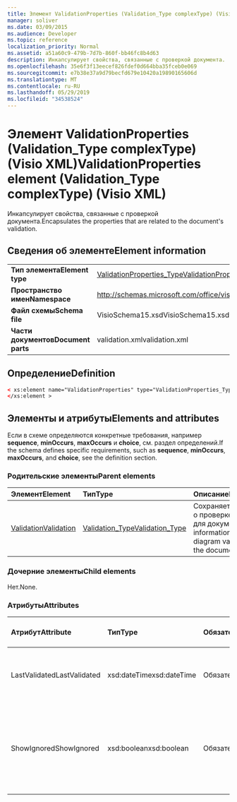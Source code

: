 ```yaml
---
title: Элемент ValidationProperties (Validation_Type complexType) (Visio XML)
manager: soliver
ms.date: 03/09/2015
ms.audience: Developer
ms.topic: reference
localization_priority: Normal
ms.assetid: a51a60c9-479b-7d7b-860f-bb46fc8b4d63
description: Инкапсулирует свойства, связанные с проверкой документа.
ms.openlocfilehash: 35e6f3f13eecef826fdef0d664bba35fceb0e069
ms.sourcegitcommit: e7b38e37a9d79becfd679e10420a19890165606d
ms.translationtype: MT
ms.contentlocale: ru-RU
ms.lasthandoff: 05/29/2019
ms.locfileid: "34538524"
---
```

# <a name="validationproperties-element-validation_type-complextype-visio-xml"></a><span data-ttu-id="6280f-103">Элемент ValidationProperties (Validation_Type complexType) (Visio XML)</span><span class="sxs-lookup"><span data-stu-id="6280f-103">ValidationProperties element (Validation_Type complexType) (Visio XML)</span></span>

<span data-ttu-id="6280f-104">Инкапсулирует свойства, связанные с проверкой документа.</span><span class="sxs-lookup"><span data-stu-id="6280f-104">Encapsulates the properties that are related to the document's validation.</span></span>
  
## <a name="element-information"></a><span data-ttu-id="6280f-105">Сведения об элементе</span><span class="sxs-lookup"><span data-stu-id="6280f-105">Element information</span></span>

|||
|:-----|:-----|
|<span data-ttu-id="6280f-106">**Тип элемента**</span><span class="sxs-lookup"><span data-stu-id="6280f-106">**Element type**</span></span> <br/> |[<span data-ttu-id="6280f-107">ValidationProperties_Type</span><span class="sxs-lookup"><span data-stu-id="6280f-107">ValidationProperties_Type</span></span>](validationproperties_type-complextypevisio-xml.md) <br/> |
|<span data-ttu-id="6280f-108">**Пространство имен**</span><span class="sxs-lookup"><span data-stu-id="6280f-108">**Namespace**</span></span> <br/> |http://schemas.microsoft.com/office/visio/2012/main  <br/> |
|<span data-ttu-id="6280f-109">**Файл схемы**</span><span class="sxs-lookup"><span data-stu-id="6280f-109">**Schema file**</span></span> <br/> |<span data-ttu-id="6280f-110">VisioSchema15.xsd</span><span class="sxs-lookup"><span data-stu-id="6280f-110">VisioSchema15.xsd</span></span>  <br/> |
|<span data-ttu-id="6280f-111">**Части документов**</span><span class="sxs-lookup"><span data-stu-id="6280f-111">**Document parts**</span></span> <br/> |<span data-ttu-id="6280f-112">validation.xml</span><span class="sxs-lookup"><span data-stu-id="6280f-112">validation.xml</span></span>  <br/> |
   
## <a name="definition"></a><span data-ttu-id="6280f-113">Определение</span><span class="sxs-lookup"><span data-stu-id="6280f-113">Definition</span></span>

```XML
< xs:element name="ValidationProperties" type="ValidationProperties_Type" minOccurs="0" maxOccurs="1" >
</xs:element >
```

## <a name="elements-and-attributes"></a><span data-ttu-id="6280f-114">Элементы и атрибуты</span><span class="sxs-lookup"><span data-stu-id="6280f-114">Elements and attributes</span></span>

<span data-ttu-id="6280f-115">Если в схеме определяются конкретные требования, например **sequence**, **minOccurs**, **maxOccurs** и **choice**, см. раздел определений.</span><span class="sxs-lookup"><span data-stu-id="6280f-115">If the schema defines specific requirements, such as **sequence**, **minOccurs**, **maxOccurs**, and **choice**, see the definition section.</span></span> 
  
### <a name="parent-elements"></a><span data-ttu-id="6280f-116">Родительские элементы</span><span class="sxs-lookup"><span data-stu-id="6280f-116">Parent elements</span></span>

|<span data-ttu-id="6280f-117">**Элемент**</span><span class="sxs-lookup"><span data-stu-id="6280f-117">**Element**</span></span>|<span data-ttu-id="6280f-118">**Тип**</span><span class="sxs-lookup"><span data-stu-id="6280f-118">**Type**</span></span>|<span data-ttu-id="6280f-119">**Описание**</span><span class="sxs-lookup"><span data-stu-id="6280f-119">**Description**</span></span>|
|:-----|:-----|:-----|
|[<span data-ttu-id="6280f-120">Validation</span><span class="sxs-lookup"><span data-stu-id="6280f-120">Validation</span></span>](validation-elementvisio-xml.md) <br/> |[<span data-ttu-id="6280f-121">Validation_Type</span><span class="sxs-lookup"><span data-stu-id="6280f-121">Validation_Type</span></span>](validation_type-complextypevisio-xml.md) <br/> |<span data-ttu-id="6280f-122">Сохраняет сведения о проверке схемы для документа.</span><span class="sxs-lookup"><span data-stu-id="6280f-122">Stores information about diagram validation for the document.</span></span>  <br/> |
   
### <a name="child-elements"></a><span data-ttu-id="6280f-123">Дочерние элементы</span><span class="sxs-lookup"><span data-stu-id="6280f-123">Child elements</span></span>

<span data-ttu-id="6280f-124">Нет.</span><span class="sxs-lookup"><span data-stu-id="6280f-124">None.</span></span>
  
### <a name="attributes"></a><span data-ttu-id="6280f-125">Атрибуты</span><span class="sxs-lookup"><span data-stu-id="6280f-125">Attributes</span></span>

|<span data-ttu-id="6280f-126">**Атрибут**</span><span class="sxs-lookup"><span data-stu-id="6280f-126">**Attribute**</span></span>|<span data-ttu-id="6280f-127">**Тип**</span><span class="sxs-lookup"><span data-stu-id="6280f-127">**Type**</span></span>|<span data-ttu-id="6280f-128">**Обязательный**</span><span class="sxs-lookup"><span data-stu-id="6280f-128">**Required**</span></span>|<span data-ttu-id="6280f-129">**Описание**</span><span class="sxs-lookup"><span data-stu-id="6280f-129">**Description**</span></span>|<span data-ttu-id="6280f-130">**Возможные значения**</span><span class="sxs-lookup"><span data-stu-id="6280f-130">**Possible values**</span></span>|
|:-----|:-----|:-----|:-----|:-----|
|<span data-ttu-id="6280f-131">LastValidated</span><span class="sxs-lookup"><span data-stu-id="6280f-131">LastValidated</span></span>  <br/> |<span data-ttu-id="6280f-132">xsd:dateTime</span><span class="sxs-lookup"><span data-stu-id="6280f-132">xsd:dateTime</span></span>  <br/> |<span data-ttu-id="6280f-133">Обязательный</span><span class="sxs-lookup"><span data-stu-id="6280f-133">required</span></span>  <br/> |<span data-ttu-id="6280f-134">Дата и время последней проверки документа.</span><span class="sxs-lookup"><span data-stu-id="6280f-134">The date and time that the document was last validated.</span></span>  <br/> |<span data-ttu-id="6280f-135">Значения типа xsd:dateTime.</span><span class="sxs-lookup"><span data-stu-id="6280f-135">Values of the xsd:dateTime type.</span></span>  <br/> |
|<span data-ttu-id="6280f-136">ShowIgnored</span><span class="sxs-lookup"><span data-stu-id="6280f-136">ShowIgnored</span></span>  <br/> |<span data-ttu-id="6280f-137">xsd:boolean</span><span class="sxs-lookup"><span data-stu-id="6280f-137">xsd:boolean</span></span>  <br/> |<span data-ttu-id="6280f-138">Обязательный</span><span class="sxs-lookup"><span data-stu-id="6280f-138">required</span></span>  <br/> |<span data-ttu-id="6280f-139">Указывает, следует ли показывать пропущенные проблемы проверки в окне "Проблемы".</span><span class="sxs-lookup"><span data-stu-id="6280f-139">Specifies whether to show ignored validation issues in the Issues window.</span></span>  <br/> |<span data-ttu-id="6280f-140">Значения типа xsd:boolean.</span><span class="sxs-lookup"><span data-stu-id="6280f-140">Values of the xsd:boolean type.</span></span>  <br/> |
   

